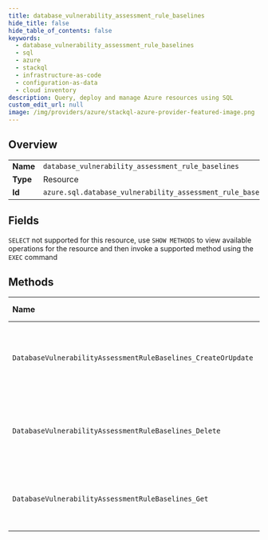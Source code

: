 ```yaml
---
title: database_vulnerability_assessment_rule_baselines
hide_title: false
hide_table_of_contents: false
keywords:
  - database_vulnerability_assessment_rule_baselines
  - sql
  - azure    
  - stackql
  - infrastructure-as-code
  - configuration-as-data
  - cloud inventory
description: Query, deploy and manage Azure resources using SQL
custom_edit_url: null
image: /img/providers/azure/stackql-azure-provider-featured-image.png
---
```

  
    

## Overview
<table><tbody>
<tr><td><b>Name</b></td><td><code>database_vulnerability_assessment_rule_baselines</code></td></tr>
<tr><td><b>Type</b></td><td>Resource</td></tr>
<tr><td><b>Id</b></td><td><code>azure.sql.database_vulnerability_assessment_rule_baselines</code></td></tr>
</tbody></table>

## Fields
`SELECT` not supported for this resource, use `SHOW METHODS` to view available operations for the resource and then invoke a supported method using the `EXEC` command  
## Methods
| Name | Accessible by | Required Params | Description |
|:-----|:--------------|:----------------|:------------|
| `DatabaseVulnerabilityAssessmentRuleBaselines_CreateOrUpdate` | `INSERT` | `baselineName, databaseName, resourceGroupName, ruleId, serverName, subscriptionId, vulnerabilityAssessmentName` | Creates or updates a database's vulnerability assessment rule baseline. |
| `DatabaseVulnerabilityAssessmentRuleBaselines_Delete` | `DELETE` | `baselineName, databaseName, resourceGroupName, ruleId, serverName, subscriptionId, vulnerabilityAssessmentName` | Removes the database's vulnerability assessment rule baseline. |
| `DatabaseVulnerabilityAssessmentRuleBaselines_Get` | `EXEC` | `baselineName, databaseName, resourceGroupName, ruleId, serverName, subscriptionId, vulnerabilityAssessmentName` | Gets a database's vulnerability assessment rule baseline. |
